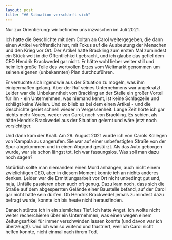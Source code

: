 ```yaml
---
layout: post
title: "#6 Situation verschärft sich"
---
```


Nur zur Orientierung: wir befinden uns inzwischen im Juli 2021.

Ich hatte die Geschichte mit dem Coltan an Carol weitergegeben, die dann einen Artikel veröffentlicht hat, mit Fokus auf die Ausbeutung der Menschen und den Krieg vor Ort. Der Artikel hatte Brackling zum ersten Mal zumindest ein Stück weit in die Öffentlichkeit gebracht, und ich glaube das gefiel dem CEO Hendrik Brackwedel gar nicht. Er hätte wohl lieber weiter still und heimlich große Teile des wertvollen Erzes vom Weltmarkt genommen um seinen eigenen (unbekannten) Plan durchzuführen.

Er versuchte sich irgendwie aus der Situation zu mogeln, was ihm einigermaßen gelang. Aber der Ruf seines Unternehmens war angekratzt. Leider war die Unbekanntheit von Brackling an der Stelle ein großer Vorteil für ihn - ein Unternehmen, was niemand kennt, ist keine Schlagzeile und schlägt keine Wellen. Und so blieb es bei dem einen Artikel - und die Geschichte geriet schnell wieder in Vergessenheit.
Lange Zeit hörte ich gar nichts mehr Neues, weder von Carol, noch von Brackling. Es schien, als hätte Hendrik Brackwedel aus der Situation gelernt und wäre jetzt noch vorsichtiger.
 
Und dann kam der Knall. Am 29. August 2021 wurde ich von Carols Kollegen von Kampala aus angerufen. Sie war auf einer unbefestigten Straße von der Spur abgekommen und in einen Abgrund gestürzt. Als das Auto geborgen wurde, war sie schon längst tot.
Ich war fassungslos. Was soll man dazu noch sagen?
 
Natürlich sollte man niemandem einen Mord anhängen, auch nicht einem zwielichtigen CEO, aber in diesem Moment konnte ich an nichts anderes denken. Leider war die Ermittlungsarbeit vor Ort nicht unbedingt gut und, naja, Unfälle passieren eben auch oft genug. Dazu kam noch, dass sich die Straße auf dem abgesperrten Gelände einer Baustelle befand, auf der Carol gar nicht hätte sein dürfen. Ob Hendrik Brackwedel jemals zumindest dazu befragt wurde, konnte ich bis heute nicht herausfinden.
 
Danach stürzte ich in ein ziemliches Tief. Ich hatte Angst. Ich wollte nicht weiter recherchieren über ein Unternehmen, was einen wegen einem Zeitungsartikel für immer verschwinden lassen konnte (und davon war ich überzeugt!). Und ich war so wütend und frustriert, weil ich Carol nicht helfen konnte, nicht einmal nach ihrem Tod.